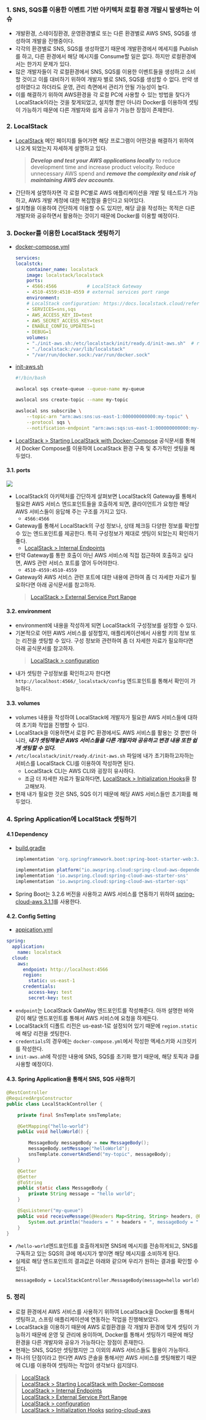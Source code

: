 ### 1. SNS, SQS를 이용한 이벤트 기반 아키텍처 로컬 환경 개발시 발생하는 이슈
- 개발환경, 스테이징환경, 운영환경별로 또는 다른 환경별로 AWS SNS, SQS를 생성하여 개발을 진행중이다.
- 각각의 환경별로 SNS, SQS를 생성하였기 때문에 개발환경에서 메세지를 Publish를 하고, 다른 환경에서 해당 메시지를 Consume할 일은 없다. 하지만 로컬환경에서는 한가지 문제가 있다.
- 많은 개발자들이 각 로컬환경에서 SNS, SQS를 이용한 이벤트들을 생성하고 소비할 것이고 이를 대비하기 위하여 개발자 별로 SNS, SQS를 생성할 수 없다. 만약 생성하였다고 하더라도 운영, 관리 측면에서 관리가 안될 가능성이 높다.
- 이를 해결하기 위하여 AWS환경을 각 로컬 PC에 사용할 수 있는 방법을 찾다가 LocalStack이라는 것을 찾게되었고, 설치형 뿐만 아니라 Docker를 이용하여 셋팅이 가능하기 때문에 다른 개발자와 쉽게 공유가 가능한 장점이 존재한다.

### 2. LocalStack
- [LocalStack](https://www.localstack.cloud/) 메인 페이지를 들어가면 해당 프로그램이 어떤것을 해결하기 위하여 나오게 되었는지 자세하게 설명하고 있다.
    > ***Develop and test your AWS applications locally*** to reduce development time and increase product velocity. Reduce unnecessary AWS spend and ***remove the complexity and risk of maintaining AWS dev accounts***.
- 간단하게 설명하자면 각 로컬 PC별로 AWS 애플리케이션을 개발 및 테스트가 가능하고, AWS 개발 계정에 대한 복잡함을 줄인다고 되어있다. 
- 설치형을 이용하여 간단하게 이용할 수도 있지만, 해당 글을 작성하는 목적은 다른 개발자와 공유하면서 활용하는 것이기 때문에 Docker를 이용할 예정이다.

### 3. Docker를 이용한 LocalStack 셋팅하기

- [docker-compose.yml](./docker/docker-compose.yml)
    ```yaml
    services:
    localstck:
        container_name: localstack
        image: localstack/localstack
        ports:
        - 4566:4566           # LocalStack Gateway
        - 4510-4559:4510-4559 # external services port range
        environment:
        # LocalStack configuration: https://docs.localstack.cloud/references/configuration/
        - SERVICES=sns,sqs
        - AWS_ACCESS_KEY_ID=test
        - AWS_SECRET_ACCESS_KEY=test
        - ENABLE_CONFIG_UPDATES=1
        - DEBUG=1
        volumes:
        - "./init-aws.sh:/etc/localstack/init/ready.d/init-aws.sh"  # ready hook
        - "./localstack:/var/lib/localstack"
        - "/var/run/docker.sock:/var/run/docker.sock"
    ```

- [init-aws.sh](./docker/init-aws.sh)
    ```sh
    #!/bin/bash

    awslocal sqs create-queue --queue-name my-queue

    awslocal sns create-topic --name my-topic

    awslocal sns subscribe \
        --topic-arn "arn:aws:sns:us-east-1:000000000000:my-topic" \
        --protocol sqs \
        --notification-endpoint "arn:aws:sqs:us-east-1:000000000000:my-queue"
    ```

- [LocalStack > Starting LocalStack with Docker-Compose](https://docs.localstack.cloud/getting-started/installation/#docker-compose) 공식문서를 통해서 Docker Compose를 이용하여 LocalStack 환경 구축 및 추가적인 셋팅을 해두었다.  

#### 3.1. ports
![](./img/localstack_architecture.png)

- LocalStack의 아키텍처를 간단하게 살펴보면 LocalStack의 Gateway를 통해서 필요한 AWS 서비스 엔드포인트들을 호출하게 되면, 클라이언트가 요청한 해당 AWS 서비스들이 응답해 주는 구조를 가지고 있다.
  - `4566:4566`
- Gateway를 통해서 LocalStack의 구성 정보나, 상태 체크등 다양한 정보를 확인할 수 있는 엔드포인트를 제공한다. 특히 구성정보가 제대로 셋팅이 되었는지 확인하기 좋다.
  - [LocalStack > Internal Endpoints](https://docs.localstack.cloud/references/internal-endpoints/)
- 만약 Gateway를 통한 호출이 아닌 AWS 서비스에 직접 접근하여 호출하고 싶다면, AWS 관련 서비스 포트를 열어 두어야한다.
  - `4510-4559:4510-4559`
- Gateway와 AWS 서비스 관련 포트에 대한 내용에 관하여 좀 더 자세한 자료가 필요하다면 아래 공식문서를 참고하자.
  > [LocalStack > External Service Port Range](https://docs.localstack.cloud/references/external-ports/)

#### 3.2. environment
- environment에 내용을 작성하게 되면 LocalStack의 구성정보를 설정할 수 있다.
- 기본적으로 어떤 AWS 서비스를 설정할지, 애플리케이션에서 사용할 키의 정보 또는 리전을 셋팅할 수 있다. 구성 정보와 관련하여 좀 더 자세한 자료가 필요하다면 아래 공식문서를 참고하자.
    > [LocalStack > configuration](https://docs.localstack.cloud/references/configuration/)
- 내가 셋팅한 구성정보를 확인하고자 한다면 `http://localhost:4566/_localstack/config` 엔드포인트를 통해서 확인이 가능하다.


#### 3.3. volumes
- volumes 내용을 작성하여 LocalStack에 개발자가 필요한 AWS 서비스들에 대하여 초기화 작업을 진행할 수 있다.
- LocalStack을 이용하면서 로컬 PC 환경에서도 AWS 서비스를 활용는 것 뿐만 아니라, ***내가 셋팅해놓은 AWS 서비스들을 다른 개발자와 공유하고 변경 내용 또한 쉽게 셋팅할 수 있다.***
- `/etc/localstack/init/ready.d/init-aws.sh` 파일에 내가 초기화하고자하는 서비스를 LocalStack CLI를 이용하여 작성하면 된다.
  - LocalStack CLI는 AWS CLI와 굉장히 유사하다.
  - 조금 더 자세한 자료가 필요하다면, [LocalStack > Initialization Hooks](https://docs.localstack.cloud/references/init-hooks/)을 참고해보자.
- 현재 내가 필요한 것은 SNS, SQS 이기 때문에 해당 AWS 서비스들만 초기화를 해두었다.


### 4. Spring Application에 LocalStack 셋팅하기

#### 4.1 Dependency

- [build.gradle](./localstack/build.gradle)
    ```groovy
    implementation 'org.springframework.boot:spring-boot-starter-web:3.2.6'

    implementation platform("io.awspring.cloud:spring-cloud-aws-dependencies:3.1.1")
    implementation 'io.awspring.cloud:spring-cloud-aws-starter-sns'
    implementation 'io.awspring.cloud:spring-cloud-aws-starter-sqs'
    ```
- Spring Boot는 3.2.6 버전을 사용하고 AWS 서비스를 연동하기 위하여 [spring-cloud-aws 3.1.1](https://spring.io/projects/spring-cloud-aws)를 사용한다.

#### 4.2. Config Setting
- [appication.yml](./localstack/src/main/resources/application.yml)
```yml
spring:
  application:
    name: localstack
  cloud:
    aws:
      endpoint: http://localhost:4566
      region:
        static: us-east-1
      credentials:
        access-key: test
        secret-key: test
```

- `endpoint`는 LocalStack GateWay 엔드포인트를 작성해준다. 아까 설명한 바와 같이 해당 엔드포인트를 통해서 AWS 서비스에 요청을 하게돈다.
- LocalStack의 디폴트 리전은 us-east-1로 설정되어 있기 때문에 `region.static`에 해당 리전을 셋팅한다.
- `credentials`의 경우에는 `docker-compose.yml`에서 작성한 엑세스키와 시크릿키를 작성한다.
- `init-aws.ah`에 작성한 내용에 SNS, SQS를 초기화 했기 때문에, 해당 토픽과 큐를 사용할 예정이다.

#### 4.3. Spring Application을 통해서 SNS, SQS 사용하기

```java
@RestController
@RequiredArgsConstructor
public class LocalStackController {

    private final SnsTemplate snsTemplate;

    @GetMapping("hello-world")
    public void helloWorld() {

        MessageBody messageBody = new MessageBody();
        messageBody.setMessage("helloWorld");
        snsTemplate.convertAndSend("my-topic", messageBody);
    }

    @Getter
    @Setter
    @ToString
    public static class MessageBody {
        private String message = "hello world";
    }

    @SqsListener("my-queue")
    public void receiveMessage(@Headers Map<String, String> headers, @Payload MessageBody messageBody) {
        System.out.println("headers = " + headers + ", messageBody = " + messageBody);
    }
}
```
- `/hello-world`엔드포인트를 호출하게되면 SNS에 메시지를 전송하게되고, SNS를 구독하고 있는 SQS의 큐에 메시지가 쌓이면 해당 메시지를 소비하게 된다.
- 실제로 해당 엔드포인트의 결과값은 아래와 같으며 우리가 원하는 결과를 확인할 수 있다.
    ```text
    messageBody = LocalStackController.MessageBody(message=hello world)
    ```

### 5. 정리
- 로컬 환경에서 AWS 서비스를 사용하기 위하여 LocalStack을 Docker를 통해서 셋팅하고, 스프링 애플리케이션에 연동하는 작업을 진행해보았다.
- LocalStack을 이용하기 때문에 AWS 로컬환경을 각 개발자 환경에 맞게 셋팅이 가능하기 때문에 운영 및 관리에 용이하며, Docker를 통해서 셋팅하기 때문에 해당 환경을 다른 개발자와 공유가 가능하다는 장점이 존재한다.
- 현재는 SNS, SQS만 셋팅했지만 그 이외의 AWS 서비스들도 활용이 가능하다.
- 하나의 단점이라고 한다면 AWS 콘솔을 통해서만 AWS 서비스를 셋팅해봤기 때문에 CLI를 이용하여 셋팅하는 작업이 생각보다 쉽지않다.


> [LocalStack](https://www.localstack.cloud/)<br/>
> [LocalStack > Starting LocalStack with Docker-Compose](https://docs.localstack.cloud/getting-started/installation/#docker-compose) <br/>
> [LocalStack > Internal Endpoints](https://docs.localstack.cloud/references/internal-endpoints/) <br/>
> [LocalStack > External Service Port Range](https://docs.localstack.cloud/references/external-ports/) <br/>
> [LocalStack > configuration](https://docs.localstack.cloud/references/configuration/) <br/>
> [LocalStack > Initialization Hooks](https://docs.localstack.cloud/references/init-hooks/)
> [spring-cloud-aws](https://spring.io/projects/spring-cloud-aws)